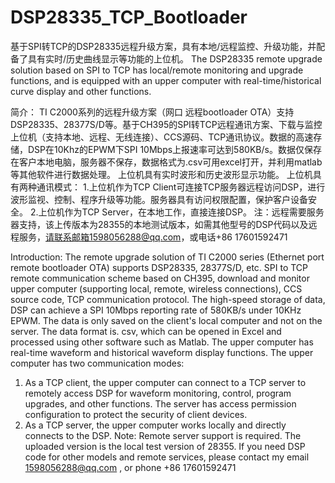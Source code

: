 # DSP28335_TCP_Bootloader
基于SPI转TCP的DSP28335远程升级方案，具有本地/远程监控、升级功能，并配备了具有实时/历史曲线显示等功能的上位机。
The DSP28335 remote upgrade solution based on SPI to TCP has local/remote monitoring and upgrade functions, and is equipped with an upper computer with real-time/historical curve display and other functions.





简介：
TI C2000系列的远程升级方案（网口 远程bootloader OTA）支持DSP28335、28377S/D等。基于CH395的SPI转TCP远程通讯方案、下载与监控上位机（支持本地、远程、无线连接）、CCS源码、TCP通讯协议。数据的高速存储，DSP在10Khz的EPWM下SPI 10Mbps上报速率可达到580KB/s。数据仅保存在客户本地电脑，服务器不保存，数据格式为.csv可用excel打开，并利用matlab等其他软件进行数据处理。
上位机具有实时波形和历史波形显示功能。
上位机具有两种通讯模式：
1.上位机作为TCP Client可连接TCP服务器远程访问DSP，进行波形监视、控制、程序升级等功能。服务器具有访问权限配置，保护客户设备安全。
2.上位机作为TCP Server，在本地工作，直接连接DSP。
注：远程需要服务器支持，该上传版本为28355的本地测试版本，如需其他型号的DSP代码以及远程服务，请联系邮箱1598056288@qq.com，或电话+86 17601592471 





Introduction:
The remote upgrade solution of TI C2000 series (Ethernet port remote bootloader OTA) supports DSP28335, 28377S/D, etc. SPI to TCP remote communication scheme based on CH395, download and monitor upper computer (supporting local, remote, wireless connections), CCS source code, TCP communication protocol. The high-speed storage of data, DSP can achieve a SPI 10Mbps reporting rate of 580KB/s under 10KHz EPWM. The data is only saved on the client's local computer and not on the server. The data format is. csv, which can be opened in Excel and processed using other software such as Matlab.
The upper computer has real-time waveform and historical waveform display functions.
The upper computer has two communication modes:
1. As a TCP client, the upper computer can connect to a TCP server to remotely access DSP for waveform monitoring, control, program upgrades, and other functions. The server has access permission configuration to protect the security of client devices.
2. As a TCP server, the upper computer works locally and directly connects to the DSP.
Note: Remote server support is required. The uploaded version is the local test version of 28355. If you need DSP code for other models and remote services, please contact my email 1598056288@qq.com , or phone +86 17601592471
